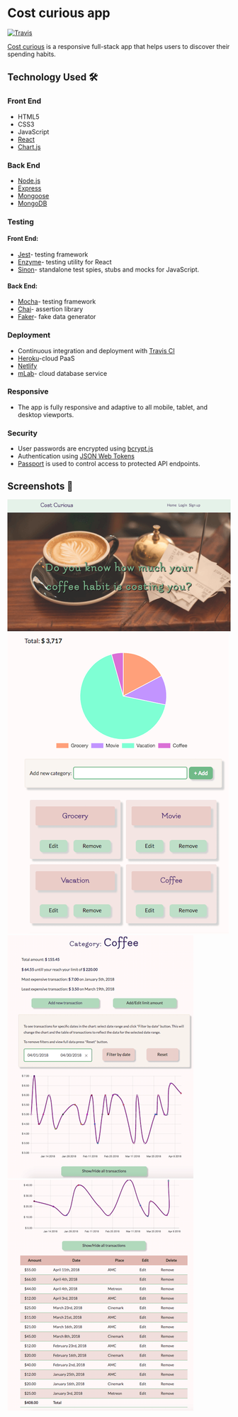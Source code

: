 <h1> Cost curious app </h1> 

[![Travis](https://travis-ci.org/NG-SF/cost-curious-client.svg?branch=master)](https://travis-ci.org/NG-SF/cost-curious-client)

<p><a href="https://cost-curious.netlify.com/" target="_blank" rel="noopener">Cost curious</a> is a responsive full-stack app that helps users to discover their spending habits.</p>

## Technology Used  🛠
<h3>Front End</h3>
<ul>
  <li>HTML5</li>
  <li>CSS3</li>
  <li>JavaScript</li>
  <li><a href="https://reactjs.org/" target="_blank" rel="noopener">React</a></li>
  <li><a href="http://www.chartjs.org/docs/latest/" target="_blank" rel="noopener">Chart.js</a></li>
</ul>
<h3>Back End</h3>
<ul>
  <li><a href="https://nodejs.org/en/" target="_blank" rel="noopener"> Node.js</a></li>
  <li><a href="https://expressjs.com/" target="_blank" rel="noopener">Express</a></li>
  <li><a href="http://mongoosejs.com/" target="_blank" rel="noopener">Mongoose</a></li>
  <li><a href="https://www.mongodb.com/" target="_blank" rel="noopener">MongoDB</a></li>
</ul>

<h3>Testing</h3>
<h4>Front End:</h4>
<ul>
  <li><a href="https://facebook.github.io/jest/" target="_blank" rel="noopener">Jest</a>- testing framework</li>
  <li><a href="http://airbnb.io/enzyme/" target="_blank" rel="noopener">Enzyme</a>- testing utility for React</li>
  <li><a href="http://sinonjs.org/" target="_blank" rel="noopener">Sinon</a>- standalone test spies, stubs and mocks for JavaScript.</li>
</ul>

<h4>Back End:</h4>
<ul>
  <li><a href="https://mochajs.org/" target="_blank" rel="noopener">Mocha</a>- testing framework</li>
  <li><a href="http://chaijs.com/" target="_blank" rel="noopener">Chai</a>- assertion library</li>
  <li><a href="https://github.com/Marak/Faker.js" target="_blank" rel="noopener">Faker</a>- fake data generator</li>
</ul>

<h3>Deployment</h3>
<ul>
  <li>Continuous integration and deployment with <a href="https://travis-ci.org/" target="_blank" rel="noopener">Travis CI</a></li>
  <li><a href="https://www.heroku.com/" target="_blank" rel="noopener">Heroku</a>-cloud PaaS </li>
  <li><a href="https://www.netlify.com/" target="_blank" rel="noopener">Netlify</a></li>
  <li><a href="https://mlab.com/" target="_blank" rel="noopener">mLab</a>- cloud database service</li>
</ul>

<h3>Responsive</h3>
<ul>
  <li>The app is fully responsive and adaptive to all mobile, tablet, and desktop viewports.</li>
</ul>

<h3>Security</h3>
<ul>
  <li>User passwords are encrypted using <a href="https://github.com/dcodeIO/bcrypt.js" target="_blank" rel="noopener">bcrypt.js</a></li>
  <li>Authentication using <a href="https://jwt.io/" target="_blank" rel="noopener">JSON Web Tokens</a></li>
  <li><a href="http://www.passportjs.org/" target="_blank" rel="noopener">Passport</a> is used to control access to protected API endpoints.</li>
</ul>


## Screenshots 📸

![screenshot of homepage](/screenshots/Home.png) 
![screenshot of dashboard](/screenshots/Dashboard.png)
![screenshot of single item in category summary](/screenshots/ItemPage1.png)
![screenshot of single item in category summary](/screenshots/ItemPage2.png)
